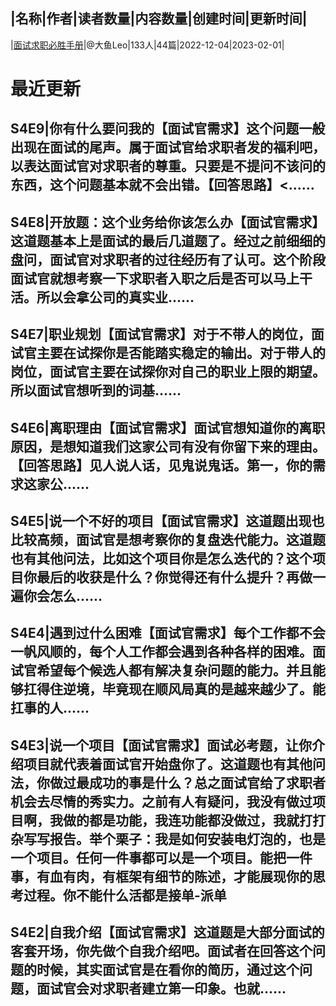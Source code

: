 |名称|作者|读者数量|内容数量|创建时间|更新时间|
---
|[面试求职必胜手册](https://xiaobot.net/p/dayu666?refer=0b133df9-27dc-423b-8101-639049001c13)|@大鱼Leo|133人|44篇|2022-12-04|2023-02-01|

# 最近更新
## S4E9|你有什么要问我的【面试官需求】这个问题一般出现在面试的尾声。属于面试官给求职者发的福利吧，以表达面试官对求职者的尊重。只要是不提问不该问的东西，这个问题基本就不会出错。【回答思路】<......
## S4E8|开放题：这个业务给你该怎么办【面试官需求】这道题基本上是面试的最后几道题了。经过之前细细的盘问，面试官对求职者的过往经历有了认可。这个阶段面试官就想考察一下求职者入职之后是否可以马上干活。所以会拿公司的真实业......
## S4E7|职业规划【面试官需求】对于不带人的岗位，面试官主要在试探你是否能踏实稳定的输出。对于带人的岗位，面试官主要在试探你对自己的职业上限的期望。所以面试官想听到的词基......
## S4E6|离职理由【面试官需求】面试官想知道你的离职原因，是想知道我们这家公司有没有你留下来的理由。【回答思路】见人说人话，见鬼说鬼话。第一，你的需求这家公......
## S4E5|说一个不好的项目【面试官需求】这道题出现也比较高频，面试官是想考察你的复盘迭代能力。这道题也有其他问法，比如这个项目你是怎么迭代的？这个项目你最后的收获是什么？你觉得还有什么提升？再做一遍你会怎么......
## S4E4|遇到过什么困难【面试官需求】每个工作都不会一帆风顺的，每个人工作都会遇到各种各样的困难。面试官希望每个候选人都有解决复杂问题的能力。并且能够扛得住逆境，毕竟现在顺风局真的是越来越少了。能扛事的人......
## S4E3|说一个项目【面试官需求】面试必考题，让你介绍项目就代表着面试官开始盘你了。这道题也有其他问法，你做过最成功的事是什么？总之面试官给了求职者机会去尽情的秀实力。之前有人有疑问，我没有做过项目啊，我做的都是功能，我连功能都没做过，我就打打杂写写报告。举个栗子：我是如何安装电灯泡的，也是一个项目。任何一件事都可以是一个项目。能把一件事，有血有肉，有框架有细节的陈述，才能展现你的思考过程。你不能什么活都是接单-派单
## S4E2|自我介绍【面试官需求】这道题是大部分面试的客套开场，你先做个自我介绍吧。面试者在回答这个问题的时候，其实面试官是在看你的简历，通过这个问题，面试官会对求职者建立第一印象。也就......

